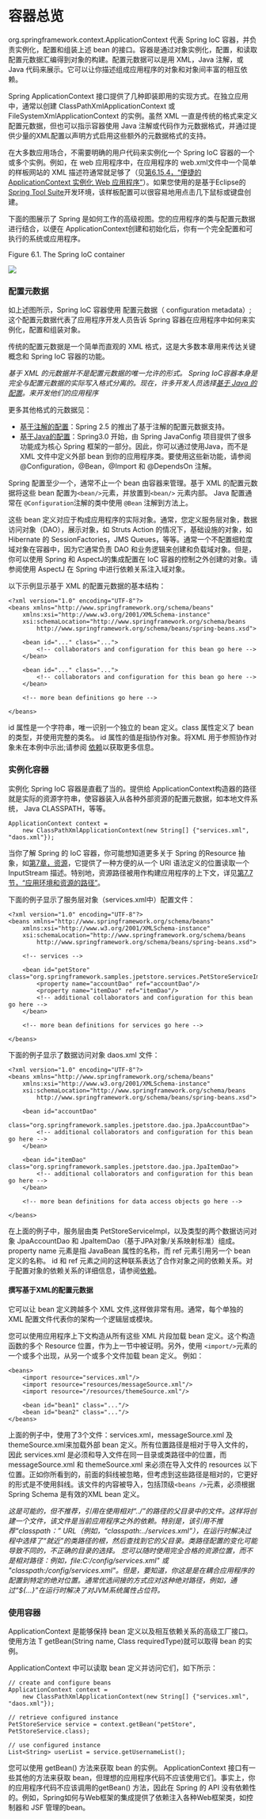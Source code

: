 容器总览
====

org.springframework.context.ApplicationContext 代表 Spring IoC 容器，并负责实例化，配置和组装上述 bean 的接口。容器是通过对象实例化，配置，和读取配置元数据汇编得到对象的构建。配置元数据可以是用 XML，Java 注解，或 Java 代码来展示。它可以让你描述组成应用程序的对象和对象间丰富的相互依赖。

Spring ApplicationContext 接口提供了几种即装即用的实现方式。在独立应用中，通常以创建 ClassPathXmlApplicationContext 或FileSystemXmlApplicationContext 的实例。虽然 XML 一直是传统的格式来定义配置元数据，但也可以指示容器使用 Java 注解或代码作为元数据格式，并通过提供少量的XML配置以声明方式启用这些额外的元数据格式的支持。

在大多数应用场合，不需要明确的用户代码来实例化一个 Spring IoC 容器的一个或多个实例。例如，在 web 应用程序中，在应用程序的 web.xml文件中一个简单的样板网站的 XML 描述符通常就足够了（见[第6.15.4，“便捷的 ApplicationContext 实例化 Web 应用程序”](http://docs.spring.io/spring/docs/current/spring-framework-reference/htmlsingle/#context-create)）。如果您使用的是基于Eclipse的 [Spring Tool Suite](https://spring.io/tools/sts)开发环境，该样板配置可以很容易地用点击几下鼠标或键盘创建。

下面的图展示了 Spring 是如何工作的高级视图。您的应用程序的类与配置元数据进行结合，以便在 ApplicationContext创建和初始化后，你有一个完全配置和可执行的系统或应用程序。

Figure 6.1. The Spring IoC container

![](https://docs.spring.io/spring/docs/4.3.0.BUILD-SNAPSHOT/spring-framework-reference/htmlsingle/images/container-magic.png)

### 配置元数据

如上述图所示，Spring IoC 容器使用 配置元数据（ configuration metadata）;这个配置元数据代表了应用程序开发人员告诉 Spring 容器在应用程序中如何来实例化，配置和组装对象。

传统的配置元数据是一个简单而直观的 XML 格式，这是大多数本章用来传达关键概念和 Spring IoC 容器的功能。

*基于 XML 的元数据并不是配置元数据的唯一允许的形式。 Spring IoC容器本身是完全与配置元数据的实际写入格式分离的。现在，许多开发人员选择[基于 Java 的配置](http://docs.spring.io/spring/docs/current/spring-framework-reference/htmlsingle/#beans-java)。来开发他们的应用程序*

更多其他格式的元数据见：

* [基于注解的配置](http://docs.spring.io/spring/docs/current/spring-framework-reference/htmlsingle/#beans-annotation-config)：Spring 2.5 的推出了基于注解的配置元数据支持。
* [基于Java的配置](http://docs.spring.io/spring/docs/current/spring-framework-reference/htmlsingle/#beans-java)：Spring3.0 开始，由 Spring JavaConfig 项目提供了很多功能成为核心 Spring 框架的一部分。因此，你可以通过使用Java，而不是 XML 文件中定义外部 bean 到你的应用程序类。要使用这些新功能，请参阅 @Configuration，@Bean，@Import 和 @DependsOn 注解。

Spring 配置至少一个，通常不止一个 bean 由容器来管理。基于 XML 的配置元数据将这些 bean 配置为`<bean/>`元素，并放置到`<bean/>` 元素内部。 Java 配置通常在 `@Configuration`注解的类中使用 `@Bean` 注解到方法上。

这些 bean 定义对应于构成应用程序的实际对象。通常，您定义服务层对象，数据访问对象（DAO），展示对象，如 Struts Action 的情况下，基础设施的对象，如 Hibernate 的 SessionFactories，JMS Queues，等等。通常一个不配置细粒度域对象在容器中，因为它通常负责 DAO 和业务逻辑来创建和负载域对象。但是，你可以使用 Spring 和 AspectJ的集成配置在 IoC 容器的控制之外创建的对象。请参阅使用 AspectJ 在 Spring 中进行依赖关系注入域对象。

以下示例显示基于 XML 的配置元数据的基本结构：

	<?xml version="1.0" encoding="UTF-8"?>
	<beans xmlns="http://www.springframework.org/schema/beans"
	    xmlns:xsi="http://www.w3.org/2001/XMLSchema-instance"
	    xsi:schemaLocation="http://www.springframework.org/schema/beans
	        http://www.springframework.org/schema/beans/spring-beans.xsd">

	    <bean id="..." class="...">
	        <!-- collaborators and configuration for this bean go here -->
	    </bean>

	    <bean id="..." class="...">
	        <!-- collaborators and configuration for this bean go here -->
	    </bean>

	    <!-- more bean definitions go here -->

	</beans>

id 属性是一个字符串，唯一识别一个独立的 bean 定义。class 属性定义了 bean 的类型，并使用完整的类名。 id 属性的值是指协作对象。将XML 用于参照协作对象未在本例中示出;请参阅 [依赖](http://docs.spring.io/spring/docs/current/spring-framework-reference/htmlsingle/#beans-dependencies)以获取更多信息。

### 实例化容器

实例化 Spring IoC 容器是直截了当的。提供给 ApplicationContext构造器的路径就是实际的资源字符串，使容器装入从各种外部资源的配置元数据，如本地文件系统， Java CLASSPATH，等等。

	ApplicationContext context =
	    new ClassPathXmlApplicationContext(new String[] {"services.xml", "daos.xml"});

当你了解 Spring 的 IoC 容器，你可能想知道更多关于 Spring 的Resource 抽象，如[第7章，资源](http://docs.spring.io/spring/docs/current/spring-framework-reference/htmlsingle/#resources)，它提供了一种方便的从一个 URI 语法定义的位置读取一个InputStream 描述。特别地，资源路径被用作构建应用程序的上下文，详见[第7.7节，“应用环境和资源的路径”](http://docs.spring.io/spring/docs/current/spring-framework-reference/htmlsingle/#resources-app-ctx)。

下面的例子显示了服务层对象（services.xml中）配置文件：

	<?xml version="1.0" encoding="UTF-8"?>
	<beans xmlns="http://www.springframework.org/schema/beans"
	    xmlns:xsi="http://www.w3.org/2001/XMLSchema-instance"
	    xsi:schemaLocation="http://www.springframework.org/schema/beans
	        http://www.springframework.org/schema/beans/spring-beans.xsd">

	    <!-- services -->

	    <bean id="petStore" class="org.springframework.samples.jpetstore.services.PetStoreServiceImpl">
	        <property name="accountDao" ref="accountDao"/>
	        <property name="itemDao" ref="itemDao"/>
	        <!-- additional collaborators and configuration for this bean go here -->
	    </bean>

	    <!-- more bean definitions for services go here -->

	</beans>

下面的例子显示了数据访问对象 daos.xml 文件：

	<?xml version="1.0" encoding="UTF-8"?>
	<beans xmlns="http://www.springframework.org/schema/beans"
	    xmlns:xsi="http://www.w3.org/2001/XMLSchema-instance"
	    xsi:schemaLocation="http://www.springframework.org/schema/beans
	        http://www.springframework.org/schema/beans/spring-beans.xsd">

	    <bean id="accountDao"
	        class="org.springframework.samples.jpetstore.dao.jpa.JpaAccountDao">
	        <!-- additional collaborators and configuration for this bean go here -->
	    </bean>

	    <bean id="itemDao" class="org.springframework.samples.jpetstore.dao.jpa.JpaItemDao">
	        <!-- additional collaborators and configuration for this bean go here -->
	    </bean>

	    <!-- more bean definitions for data access objects go here -->

	</beans>

在上面的例子中，服务层由类 PetStoreServiceImpl，以及类型的两个数据访问对象 JpaAccountDao 和 JpaItemDao（基于JPA对象/关系映射标准）组成。property name 元素是指 JavaBean 属性的名称，而 ref 元素引用另一个 bean 定义的名称。 id 和 ref 元素之间的这种联系表达了合作对象之间的依赖关系。对于配置对象的依赖关系的详细信息，请参阅[依赖](http://docs.spring.io/spring/docs/current/spring-framework-reference/htmlsingle/#beans-dependencies)。

#### 撰写基于XML的配置元数据

它可以让 bean 定义跨越多个 XML 文件,这样做非常有用。通常，每个单独的 XML 配置文件代表你的架构一个逻辑层或模块。

您可以使用应用程序上下文构造从所有这些 XML 片段加载 bean 定义。这个构造函数的多个 Resource 位置，作为上一节中被证明。另外，使用  `<import/>`元素的一个或多个出现，从另一个或多个文件加载 bean 定义。 例如：

	<beans>
	    <import resource="services.xml"/>
	    <import resource="resources/messageSource.xml"/>
	    <import resource="/resources/themeSource.xml"/>

	    <bean id="bean1" class="..."/>
	    <bean id="bean2" class="..."/>
	</beans>

上面的例子中，使用了3个文件：services.xml，messageSource.xml 及 themeSource.xml来加载外部 bean 定义。所有位置路径是相对于导入文件的，因此 services.xml 是必须和导入文件在同一目录或类路径中的位置，而 messageSource.xml 和 themeSource.xml 来必须在导入文件的 resources 以下位置。正如你所看到的，前面的斜线被忽略，但考虑到这些路径是相对的，它更好的形式是不使用斜线。该文件的内容被导入，包括顶级`<beans />`元素，必须根据  Spring Schema 是有效的XML bean 定义。

*这是可能的，但不推荐，引用在使用相对“../”的路径的父目录中的文件。这样将创建一个文件，该文件是当前应用程序之外的依赖。特别是，该引用不推荐“classpath：” URL（例如，“classpath:../services.xml”），在运行时解决过程中选择了“就近”的类路径的根，然后查找到它的父目录。类路径配置的变化可能导致不同的，不正确的目录的选择。
您可以随时使用完全合格的资源位置，而不是相对路径：例如，file:C:/config/services.xml" 或 "classpath:/config/services.xml"。但是，要知道，你这是是在耦合应用程序的配置到特定的绝对位置。通常优选间接的方式应对这种绝对路径，例如，通过“${…​}”在运行时解决了对JVM系统属性占位符。*

### 使用容器

ApplicationContext 是能够保持 bean 定义以及相互依赖关系的高级工厂接口。使用方法 T getBean(String name, Class<T> requiredType)就可以取得 bean 的实例。

ApplicationContext 中可以读取 bean 定义并访问它们，如下所示：

	// create and configure beans
	ApplicationContext context =
	    new ClassPathXmlApplicationContext(new String[] {"services.xml", "daos.xml"});

	// retrieve configured instance
	PetStoreService service = context.getBean("petStore", PetStoreService.class);

	// use configured instance
	List<String> userList = service.getUsernameList();

您可以使用 getBean() 方法来获取 bean 的实例。 ApplicationContext 接口有一些其他的方法来获取 bean，但理想的应用程序代码不应该使用它们。事实上，你的应用程序代码不应该调用的getBean() 方法，因此在 Spring 的 API 没有依赖性的。例如，Spring如何与Web框架的集成提供了依赖注入各种Web框架类，如控制器和 JSF 管理的bean。
